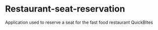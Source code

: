 # Restaurant-seat-reservation
Application used to reserve a seat for the fast food restaurant QuickBItes
